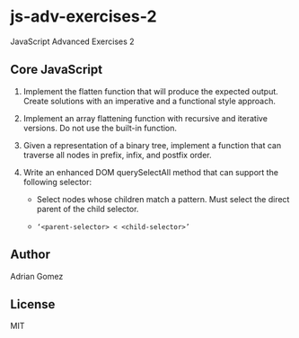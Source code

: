 # js-adv-exercises-2

JavaScript Advanced Exercises 2

## Core JavaScript

1. Implement the flatten function that will produce the expected output. Create solutions with an imperative and a functional style approach.

2. Implement an array flattening function with recursive and iterative versions. Do not use the built-in function.

3. Given a representation of a binary tree, implement a function that can traverse all nodes in prefix, infix, and postfix order.

4. Write an enhanced DOM querySelectAll method that can support the following selector:

   - Select nodes whose children match a pattern. Must select the direct parent of the child selector.

   - `‘<parent-selector> < <child-selector>’`

## Author

Adrian Gomez

## License

MIT
